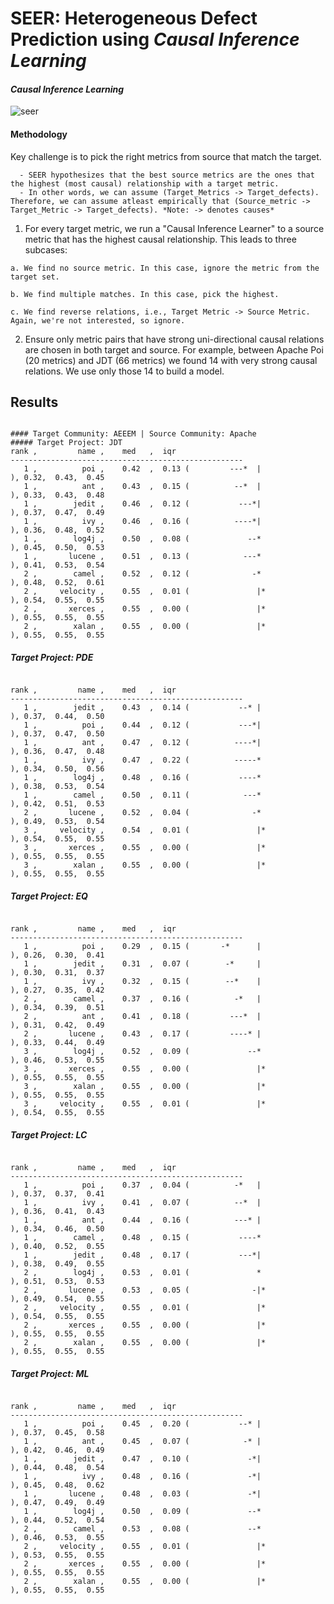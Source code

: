 # SEER: Heterogeneous Defect Prediction using *Causal Inference Learning*

#### *Causal Inference Learning*
![seer](https://cloud.githubusercontent.com/assets/1433964/19671976/ce655450-9a40-11e6-9525-56a2a271547b.jpg)

#### Methodology
  
Key challenge is to pick the right metrics from source that match the target. 
      
      - SEER hypothesizes that the best source metrics are the ones that the highest (most causal) relationship with a target metric.
      - In other words, we can assume (Target_Metrics -> Target_defects). Therefore, we can assume atleast empirically that (Source_metric -> Target_Metric -> Target_defects). *Note: -> denotes causes*
  
  1. For every target metric, we run a "Causal Inference Learner" to a source metric that has the highest causal relationship. This leads to three subcases:
 
    a. We find no source metric. In this case, ignore the metric from the target set.
    
    b. We find multiple matches. In this case, pick the highest.
    
    c. We find reverse relations, i.e., Target Metric -> Source Metric. Again, we're not interested, so ignore.
 
  2. Ensure only metric pairs that have strong uni-directional causal relations are chosen in both target and source. For example, between Apache Poi (20 metrics) and JDT (66 metrics) we found 14 with very strong causal relations. We use only those 14 to build a model.
 
## Results

```

#### Target Community: AEEEM | Source Community: Apache
##### Target Project: JDT
rank ,         name ,    med   ,  iqr
----------------------------------------------------
   1 ,          poi ,    0.42  ,  0.13 (         ---*  |              ), 0.32,  0.43,  0.45
   1 ,          ant ,    0.43  ,  0.15 (          --*  |              ), 0.33,  0.43,  0.48
   1 ,        jedit ,    0.46  ,  0.12 (           ---*|              ), 0.37,  0.47,  0.49
   1 ,          ivy ,    0.46  ,  0.16 (          ----*|              ), 0.36,  0.48,  0.52
   1 ,        log4j ,    0.50  ,  0.08 (             --*              ), 0.45,  0.50,  0.53
   1 ,       lucene ,    0.51  ,  0.13 (            ---*              ), 0.41,  0.53,  0.54
   2 ,        camel ,    0.52  ,  0.12 (              -*              ), 0.48,  0.52,  0.61
   2 ,     velocity ,    0.55  ,  0.01 (               |*             ), 0.54,  0.55,  0.55
   2 ,       xerces ,    0.55  ,  0.00 (               |*             ), 0.55,  0.55,  0.55
   2 ,        xalan ,    0.55  ,  0.00 (               |*             ), 0.55,  0.55,  0.55
```
##### Target Project: PDE
```

rank ,         name ,    med   ,  iqr
----------------------------------------------------
   1 ,        jedit ,    0.43  ,  0.14 (           --* |              ), 0.37,  0.44,  0.50
   1 ,          poi ,    0.44  ,  0.12 (           ---*|              ), 0.37,  0.47,  0.50
   1 ,          ant ,    0.47  ,  0.12 (          ----*|              ), 0.36,  0.47,  0.48
   1 ,          ivy ,    0.47  ,  0.22 (          -----*              ), 0.34,  0.50,  0.56
   1 ,        log4j ,    0.48  ,  0.16 (           ----*              ), 0.38,  0.53,  0.54
   1 ,        camel ,    0.50  ,  0.11 (            ---*              ), 0.42,  0.51,  0.53
   2 ,       lucene ,    0.52  ,  0.04 (              -*              ), 0.49,  0.53,  0.54
   3 ,     velocity ,    0.54  ,  0.01 (               |*             ), 0.54,  0.55,  0.55
   3 ,       xerces ,    0.55  ,  0.00 (               |*             ), 0.55,  0.55,  0.55
   3 ,        xalan ,    0.55  ,  0.00 (               |*             ), 0.55,  0.55,  0.55
```
##### Target Project: EQ
```

rank ,         name ,    med   ,  iqr
----------------------------------------------------
   1 ,          poi ,    0.29  ,  0.15 (       -*      |              ), 0.26,  0.30,  0.41
   1 ,        jedit ,    0.31  ,  0.07 (        -*     |              ), 0.30,  0.31,  0.37
   1 ,          ivy ,    0.32  ,  0.15 (        --*    |              ), 0.27,  0.35,  0.42
   2 ,        camel ,    0.37  ,  0.16 (          -*   |              ), 0.34,  0.39,  0.51
   2 ,          ant ,    0.41  ,  0.18 (         ---*  |              ), 0.31,  0.42,  0.49
   2 ,       lucene ,    0.43  ,  0.17 (         ----* |              ), 0.33,  0.44,  0.49
   3 ,        log4j ,    0.52  ,  0.09 (             --*              ), 0.46,  0.53,  0.55
   3 ,       xerces ,    0.55  ,  0.00 (               |*             ), 0.55,  0.55,  0.55
   3 ,        xalan ,    0.55  ,  0.00 (               |*             ), 0.55,  0.55,  0.55
   3 ,     velocity ,    0.55  ,  0.01 (               |*             ), 0.54,  0.55,  0.55
```
##### Target Project: LC
```

rank ,         name ,    med   ,  iqr
----------------------------------------------------
   1 ,          poi ,    0.37  ,  0.04 (          -*   |              ), 0.37,  0.37,  0.41
   1 ,          ivy ,    0.41  ,  0.07 (          --*  |              ), 0.36,  0.41,  0.43
   1 ,          ant ,    0.44  ,  0.16 (          ---* |              ), 0.34,  0.46,  0.50
   1 ,        camel ,    0.48  ,  0.15 (           ----*              ), 0.40,  0.52,  0.55
   1 ,        jedit ,    0.48  ,  0.17 (           ---*|              ), 0.38,  0.49,  0.55
   2 ,        log4j ,    0.53  ,  0.01 (               *              ), 0.51,  0.53,  0.53
   2 ,       lucene ,    0.53  ,  0.05 (              -|*             ), 0.49,  0.54,  0.55
   2 ,     velocity ,    0.55  ,  0.01 (               |*             ), 0.54,  0.55,  0.55
   2 ,       xerces ,    0.55  ,  0.00 (               |*             ), 0.55,  0.55,  0.55
   2 ,        xalan ,    0.55  ,  0.00 (               |*             ), 0.55,  0.55,  0.55
```
##### Target Project: ML
```

rank ,         name ,    med   ,  iqr
----------------------------------------------------
   1 ,          poi ,    0.45  ,  0.20 (           --* |              ), 0.37,  0.45,  0.58
   1 ,          ant ,    0.45  ,  0.07 (            -* |              ), 0.42,  0.46,  0.49
   1 ,        jedit ,    0.47  ,  0.10 (             -*|              ), 0.44,  0.48,  0.54
   1 ,          ivy ,    0.48  ,  0.16 (             -*|              ), 0.45,  0.48,  0.62
   1 ,       lucene ,    0.48  ,  0.03 (             -*|              ), 0.47,  0.49,  0.49
   1 ,        log4j ,    0.50  ,  0.09 (             --*              ), 0.44,  0.52,  0.54
   2 ,        camel ,    0.53  ,  0.08 (             --*              ), 0.46,  0.53,  0.55
   2 ,     velocity ,    0.55  ,  0.01 (               |*             ), 0.53,  0.55,  0.55
   2 ,       xerces ,    0.55  ,  0.00 (               |*             ), 0.55,  0.55,  0.55
   2 ,        xalan ,    0.55  ,  0.00 (               |*             ), 0.55,  0.55,  0.55
```
